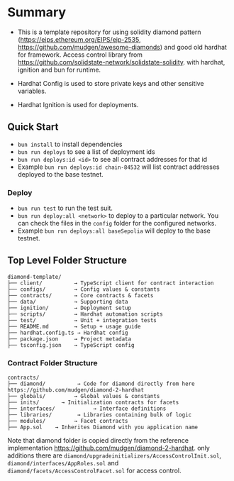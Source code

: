 # Summary

- This is a template repository for using solidity diamond pattern (<https://eips.ethereum.org/EIPS/eip-2535>, <https://github.com/mudgen/awesome-diamonds>) and good old hardhat for framework. Access control library from <https://github.com/solidstate-network/solidstate-solidity>.
 with hardhat, ignition and bun for runtime.

- Hardhat Config is used to store private keys and other sensitive variables.

- Hardhat Ignition is used for deployments.

## Quick Start

- `bun install` to  install dependencies
- `bun run deploys` to see a list of deployment ids
- `bun run deploys:id <id>` to see all contract addresses for that id
- Example `bun run deploys:id chain-84532` will list contract addresses deployed to the base testnet.

### Deploy

- `bun run test` to run the test suit.
- `bun run deploy:all <network>` to deploy to a particular network. You can check the files in the `config` folder for the configured networks.
- Example `bun run deploys:all baseSepolia` will deploy to the base testnet.

## Top Level Folder Structure

```arduino
diamond-template/
├── client/          → TypeScript client for contract interaction
├── configs/         → Config values & constants
├── contracts/       → Core contracts & facets
├── data/            → Supporting data
├── ignition/        → Deployment setup
├── scripts/         → Hardhat automation scripts
├── test/            → Unit + integration tests
├── README.md        → Setup + usage guide
├── hardhat.config.ts → Hardhat config
├── package.json     → Project metadata
├── tsconfig.json    → TypeScript config
```

### Contract Folder Structure

```arduino
contracts/
├── diamond/          → Code for diamond directly from here https://github.com/mudgen/diamond-2-hardhat
├── globals/         → Global values & constants
├── inits/       → Initialization contracts for facets
├── interfaces/            → Interface definitions
├── libraries/        → Libraries containing bulk of logic
├── modules/         → Facet contracts
├── App.sol    → Inherites Diamond with you application name
```

Note that diamond folder is copied directly from the reference implementation https://github.com/mudgen/diamond-2-hardhat. only additions there are `diamond/upgradeinitializers/AccessControlInit.sol`,  `diamond/interfaces/AppRoles.sol` and `diamond/facets/AccessControlFacet.sol` for access control.